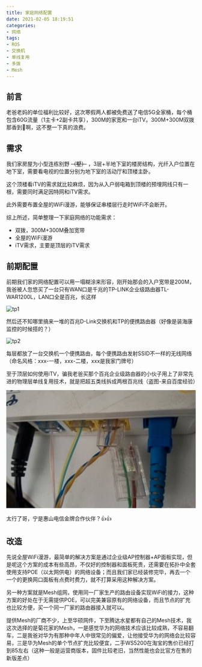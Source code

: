 ```yaml
---
title: 家庭网络配置
date: 2021-02-05 18:19:51
categories:
- 网络
tags:
- ROS
- 交换机
- 单线复用
- 多拨
- Mesh
---
```

## 前言

老爸老妈的单位福利比较好，这次寒假两人都被免费送了电信5G全家桶，每个桶包含60G流量（1主卡+2副卡共享），300M的家宽和一台iTV。300M+300M双拨那香到🛫啊，这不整一下真的浪费。

## 需求

我们家房屋为小型连栋别野 ~~（墅）~~ ，3层+半地下室的楼房结构，光纤入户位置在地下室，需要看电视的位置分别为地下室的活动厅和顶楼主卧。

这个顶楼看iTV的需求就比较麻烦，因为从入户弱电箱到顶楼的预埋网线只有一根，需要同时满足因特网和iTV需求。

此外需要布置全屋的WiFi漫游，能够保证串楼层行走时WiFi不会断开。

综上所述，简单整理一下家庭网络的功能需求：

* 双拨，300M+300M叠加宽带
* 全屋的WiFi漫游
* iTV需求，主要是顶层的iTV需求

## 前期配置

前期我们家的网络配置可以用一塌糊涂来形容，刚开始那会的入户宽带是200M，我爸被人忽悠买了一台只有WAN口是千兆的TP-LINK企业级路由器TL-WAR1200L，LAN口全是百兆，长这样

![tp1](https://www.tp-link.com.cn/content/images/products/400/1/769.jpg)

然后还不知哪里搞来一堆的百兆D-Link交换机和TP的便携路由器（好像是装海康监控的时候搭的？）

![tp2](https://www.tp-link.com.cn/content/images/products/list/210.jpg)

每层都放了一台交换机一个便携路由，每个便携路由发射SSID不一样的无线网络（命名风格：xxx-一楼，xxx-二楼，xxx是我家门牌号）

至于顶层如何使用iTV，骗我老爸买那个百兆企业级路由器的小伙子用上了非常先进的物理层单线复用技术，就是把超五类线拆成两根百兆线（盗图-来自百度经验）

![cable](img/185351.jpg)

太行了哥，宁是惠山电信金牌合作伙伴？👍👍

## 改造

先说全屋WiFi漫游，最简单的解决方案是通过企业级AP控制器+AP面板实现，但是呢这个方案的成本有些高昂，不仅好的控制器和面板死贵，还需要在拓扑中全套使用支持POE（以太网供电）的网络设备；而且我们家已经装修完毕，再去一个一个的更换网口面板有点费时费力，就不打算采用这种解决方案。

另一种方案就是Mesh组网，使用同一厂家生产的路由设备实现WiFi的接力，这种方案的好处在于无需提供POE，可以完美兼容原有的网络设备，而且节点的扩充也比较方便，买一个同一厂家的路由器接入就可以。

提供Mesh的厂商不少，上至华硕网件，下至腾达水星都有自己的Mesh技术，我这次选择的是菊花家的Mesh，一是感觉华为的网络技术应该比较成熟，不容易翻车，二是我爸对华为有那种中年人中很常见的偏爱，让他接受华为的网络会比较容易，三是华为Mesh的单个节点扩充比较便宜，二手WS5200在淘宝的售价已经打到85左右（这种一般是运营商版本，固件比较老旧，当然性能也会比官方在售的新版差点）